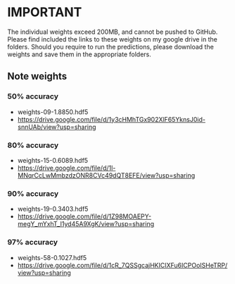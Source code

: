 # IMPORTANT
The individual weights exceed 200MB, and cannot be pushed to GitHub. Please find included the links to these weights on my google drive in the folders. Should you require to run the predictions, please download the weights and save them in the appropriate folders.

## Note weights
### 50% accuracy
- weights-09-1.8850.hdf5
- https://drive.google.com/file/d/1y3cHMhTGx902XlF65YknsJ0id-snnUAb/view?usp=sharing

### 80% accuracy
- weights-15-0.6089.hdf5
- https://drive.google.com/file/d/1l-MNqrCcLwMmbzdzONR8CVc49dQT8EFE/view?usp=sharing

### 90% accuracy
- weights-19-0.3403.hdf5
- https://drive.google.com/file/d/1Z98MOAEPY-megY_mYxhT_I1yd45A9XgK/view?usp=sharing

### 97% accuracy
- weights-58-0.1027.hdf5
- https://drive.google.com/file/d/1cR_7QSSgcajHKICIXFu6ICPOoISHeTRP/view?usp=sharing
